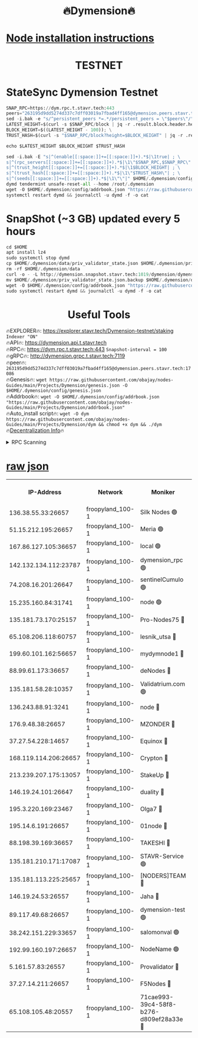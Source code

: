 <h1 align="center"> 🔥Dymension🔥</h1>

[Node installation instructions](https://github.com/obajay/nodes-Guides/tree/main/Projects/Dymension)
=

<h1 align="center"> TESTNET</h1>

# StateSync Dymension Testnet
```python
SNAP_RPC=https://dym.rpc.t.stavr.tech:443
peers="263195d9dd5274d337c7dff03019a7fbad4ff165@dymension.peers.stavr.tech:17086"
sed -i.bak -e "s/^persistent_peers *=.*/persistent_peers = \"$peers\"/" $HOME/.dymension/config/config.toml
LATEST_HEIGHT=$(curl -s $SNAP_RPC/block | jq -r .result.block.header.height); \
BLOCK_HEIGHT=$((LATEST_HEIGHT - 100)); \
TRUST_HASH=$(curl -s "$SNAP_RPC/block?height=$BLOCK_HEIGHT" | jq -r .result.block_id.hash)

echo $LATEST_HEIGHT $BLOCK_HEIGHT $TRUST_HASH

sed -i.bak -E "s|^(enable[[:space:]]+=[[:space:]]+).*$|\1true| ; \
s|^(rpc_servers[[:space:]]+=[[:space:]]+).*$|\1\"$SNAP_RPC,$SNAP_RPC\"| ; \
s|^(trust_height[[:space:]]+=[[:space:]]+).*$|\1$BLOCK_HEIGHT| ; \
s|^(trust_hash[[:space:]]+=[[:space:]]+).*$|\1\"$TRUST_HASH\"| ; \
s|^(seeds[[:space:]]+=[[:space:]]+).*$|\1\"\"|" $HOME/.dymension/config/config.toml
dymd tendermint unsafe-reset-all --home /root/.dymension
wget -O $HOME/.dymension/config/addrbook.json "https://raw.githubusercontent.com/obajay/nodes-Guides/main/Projects/Dymension/addrbook.json"
systemctl restart dymd && journalctl -u dymd -f -o cat

```
# SnapShot (~3 GB) updated every 5 hours
```python
cd $HOME
apt install lz4
sudo systemctl stop dymd
cp $HOME/.dymension/data/priv_validator_state.json $HOME/.dymension/priv_validator_state.json.backup
rm -rf $HOME/.dymension/data
curl -o - -L http://dymension.snapshot.stavr.tech:1019/dymension/dymension-snap.tar.lz4 | lz4 -c -d - | tar -x -C $HOME/.dymension --strip-components 2
mv $HOME/.dymension/priv_validator_state.json.backup $HOME/.dymension/data/priv_validator_state.json
wget -O $HOME/.dymension/config/addrbook.json "https://raw.githubusercontent.com/obajay/nodes-Guides/main/Projects/Dymension/addrbook.json"
sudo systemctl restart dymd && journalctl -u dymd -f -o cat
```

 <h1 align="center"> Useful Tools</h1>

🔥EXPLORER🔥:     https://explorer.stavr.tech/Dymension-testnet/staking        `Indexer "ON"` \
🔥API🔥:          https://dymension.api.t.stavr.tech \
🔥RPC🔥:          https://dym.rpc.t.stavr.tech:443                  `Snapshot-interval = 100` \
🔥gRPC🔥:         http://dymension.grpc.t.stavr.tech:7119 \
🔥peer🔥:         `263195d9dd5274d337c7dff03019a7fbad4ff165@dymension.peers.stavr.tech:17086` \
🔥Genesis🔥:     ```wget https://raw.githubusercontent.com/obajay/nodes-Guides/main/Projects/Dymension/genesis.json -O $HOME/.dymension/config/genesis.json``` \
🔥Addrbook🔥:    ```wget -O $HOME/.dymension/config/addrbook.json "https://raw.githubusercontent.com/obajay/nodes-Guides/main/Projects/Dymension/addrbook.json"``` \
🔥Auto_install script🔥: ```wget -O dym https://raw.githubusercontent.com/obajay/nodes-Guides/main/Projects/Dymension/dym && chmod +x dym && ./dym``` \
🔥[Decentralization Info](https://github.com/obajay/StateSync-snapshots/tree/main/Projects/Dymension/Decentralization)🔥


<details>
<summary>RPC Scanning</summary>

<h2 align="center"> We scan nodes in real time every 4 hours. And we provide the final result of RPC endpoints.
We cannot influence the operation of these nodes in any way. </h2>


```python
If Voting Power is higher than 0 --> then the Node is a validator of the network and may be subject to attack and be a potential threat to the chain.
```
```python
We marked such validators with a red symbol
```

</details>

[raw json](https://rpc-check.dymt.stavr.tech/dymt/rpc-dymt-result.json)
=


<table><tr><th>IP-Address</th><th>Network</th><th>Moniker</th><th>Latest Block Height</th><th>Earliest Block Height</th><th>Catching Up</th><th>Tx Index</th><th>Voting Power</th><th>Scan Time</th></tr><tr><td>136.38.55.33:26657</td><td>froopyland_100-1</td><td>Silk Nodes 🟢</td><td>1866094</td><td>1</td><td>False</td><td>on</td><td>0</td><td>2023-12-28T02:10:04.792716174UTC</td></tr><tr><td>51.15.212.195:26657</td><td>froopyland_100-1</td><td>Meria 🟢</td><td>1651535</td><td>1238063</td><td>False</td><td>on</td><td>0</td><td>2023-12-28T02:09:05.609124088UTC</td></tr><tr><td>167.86.127.105:36657</td><td>froopyland_100-1</td><td>local 🟢</td><td>1651535</td><td>1318001</td><td>False</td><td>off</td><td>0</td><td>2023-12-28T02:10:03.656001838UTC</td></tr><tr><td>142.132.134.112:23787</td><td>froopyland_100-1</td><td>dymension_rpc 🟢</td><td>1866089</td><td>1649923</td><td>False</td><td>on</td><td>0</td><td>2023-12-28T02:09:38.726064326UTC</td></tr><tr><td>74.208.16.201:26647</td><td>froopyland_100-1</td><td>sentinelCumulo 🟢</td><td>1866084</td><td>1652923</td><td>False</td><td>on</td><td>0</td><td>2023-12-28T02:09:07.245133606UTC</td></tr><tr><td>15.235.160.84:31741</td><td>froopyland_100-1</td><td>node 🟢</td><td>1866085</td><td>1652923</td><td>False</td><td>on</td><td>0</td><td>2023-12-28T02:09:09.712955507UTC</td></tr><tr><td>135.181.73.170:25157</td><td>froopyland_100-1</td><td>Pro-Nodes75 🔴</td><td>1866086</td><td>1652923</td><td>False</td><td>on</td><td>1</td><td>2023-12-28T02:09:20.666962613UTC</td></tr><tr><td>65.108.206.118:60757</td><td>froopyland_100-1</td><td>lesnik_utsa 🔴</td><td>1866087</td><td>1652923</td><td>False</td><td>on</td><td>1</td><td>2023-12-28T02:09:25.199063099UTC</td></tr><tr><td>199.60.101.162:56657</td><td>froopyland_100-1</td><td>mydymnode1 🔴</td><td>1866087</td><td>1652923</td><td>False</td><td>off</td><td>2</td><td>2023-12-28T02:09:26.024466841UTC</td></tr><tr><td>88.99.61.173:36657</td><td>froopyland_100-1</td><td>deNodes 🔴</td><td>1866091</td><td>1652923</td><td>False</td><td>off</td><td>1</td><td>2023-12-28T02:09:48.858256661UTC</td></tr><tr><td>135.181.58.28:10357</td><td>froopyland_100-1</td><td>Validatrium.com 🟢</td><td>1866091</td><td>1652923</td><td>False</td><td>on</td><td>0</td><td>2023-12-28T02:09:49.304950677UTC</td></tr><tr><td>136.243.88.91:3241</td><td>froopyland_100-1</td><td>node 🔴</td><td>1866092</td><td>1652923</td><td>False</td><td>on</td><td>1</td><td>2023-12-28T02:09:52.596308421UTC</td></tr><tr><td>176.9.48.38:26657</td><td>froopyland_100-1</td><td>MZONDER 🔴</td><td>1866093</td><td>1652923</td><td>False</td><td>on</td><td>1</td><td>2023-12-28T02:09:59.288961070UTC</td></tr><tr><td>37.27.54.228:14657</td><td>froopyland_100-1</td><td>Equinox 🔴</td><td>1866094</td><td>1652923</td><td>False</td><td>on</td><td>1</td><td>2023-12-28T02:10:03.346598045UTC</td></tr><tr><td>168.119.114.206:26657</td><td>froopyland_100-1</td><td>Crypton 🔴</td><td>1866095</td><td>1652923</td><td>False</td><td>off</td><td>1</td><td>2023-12-28T02:10:07.856627144UTC</td></tr><tr><td>213.239.207.175:13057</td><td>froopyland_100-1</td><td>StakeUp 🔴</td><td>1866096</td><td>1652923</td><td>False</td><td>off</td><td>1</td><td>2023-12-28T02:10:13.393165872UTC</td></tr><tr><td>146.19.24.101:26647</td><td>froopyland_100-1</td><td>duality 🔴</td><td>1866090</td><td>1655313</td><td>False</td><td>on</td><td>1</td><td>2023-12-28T02:09:42.292320261UTC</td></tr><tr><td>195.3.220.169:23467</td><td>froopyland_100-1</td><td>Olga7 🔴</td><td>1866093</td><td>1655313</td><td>False</td><td>on</td><td>1</td><td>2023-12-28T02:10:00.190923854UTC</td></tr><tr><td>195.14.6.191:26657</td><td>froopyland_100-1</td><td>01node 🔴</td><td>1866094</td><td>1655732</td><td>False</td><td>on</td><td>1</td><td>2023-12-28T02:10:07.498694002UTC</td></tr><tr><td>88.198.39.169:36657</td><td>froopyland_100-1</td><td>TAKESHI 🔴</td><td>1866084</td><td>1656584</td><td>False</td><td>on</td><td>1</td><td>2023-12-28T02:09:07.561774334UTC</td></tr><tr><td>135.181.210.171:17087</td><td>froopyland_100-1</td><td>STAVR-Service 🟢</td><td>1866085</td><td>1656584</td><td>False</td><td>on</td><td>0</td><td>2023-12-28T02:09:14.456091731UTC</td></tr><tr><td>135.181.113.225:25657</td><td>froopyland_100-1</td><td>[NODERS]TEAM 🔴</td><td>1866091</td><td>1656584</td><td>False</td><td>on</td><td>1</td><td>2023-12-28T02:09:49.774449666UTC</td></tr><tr><td>146.19.24.53:26557</td><td>froopyland_100-1</td><td>Jaha 🔴</td><td>1866092</td><td>1656584</td><td>False</td><td>off</td><td>1</td><td>2023-12-28T02:09:52.182585642UTC</td></tr><tr><td>89.117.49.68:26657</td><td>froopyland_100-1</td><td>dymension-test 🟢</td><td>1866095</td><td>1723012</td><td>False</td><td>on</td><td>0</td><td>2023-12-28T02:10:08.345313485UTC</td></tr><tr><td>38.242.151.229:33657</td><td>froopyland_100-1</td><td>salomonval 🟢</td><td>1866093</td><td>1773995</td><td>False</td><td>off</td><td>0</td><td>2023-12-28T02:10:00.740562187UTC</td></tr><tr><td>192.99.160.197:26657</td><td>froopyland_100-1</td><td>NodeName 🟢</td><td>1829304</td><td>1826584</td><td>False</td><td>on</td><td>0</td><td>2023-12-28T02:10:13.102161825UTC</td></tr><tr><td>5.161.57.83:26557</td><td>froopyland_100-1</td><td>Provalidator 🔴</td><td>1866084</td><td>1841212</td><td>False</td><td>on</td><td>1</td><td>2023-12-28T02:09:06.361487220UTC</td></tr><tr><td>37.27.14.211:26657</td><td>froopyland_100-1</td><td>F5Nodes 🔴</td><td>1866090</td><td>1843200</td><td>False</td><td>off</td><td>1</td><td>2023-12-28T02:09:39.241851783UTC</td></tr><tr><td>65.108.105.48:20557</td><td>froopyland_100-1</td><td>71cae993-39c4-58f8-b276-d809ef28a33e 🔴</td><td>1866090</td><td>1852923</td><td>False</td><td>on</td><td>1</td><td>2023-12-28T02:09:39.756498373UTC</td></tr></table>
